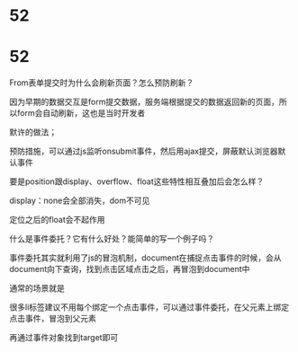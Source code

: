 # 52

# 52

From表单提交时为什么会刷新页面？怎么预防刷新？

因为早期的数据交互是form提交数据，服务端根据提交的数据返回新的页面，所以form会自动刷新，这也是当时开发者

默许的做法；

预防措施，可以通过js监听onsubmit事件，然后用ajax提交，屏蔽默认浏览器默认事件

要是position跟display、overflow、float这些特性相互叠加后会怎么样？

display：none会全部消失，dom不可见

定位之后的float会不起作用

什么是事件委托？它有什么好处？能简单的写一个例子吗？

事件委托其实就利用了js的冒泡机制，document在捕捉点击事件的时候，会从document向下查询，找到点击区域点击之后，再冒泡到document中

通常的场景就是

很多li标签建议不用每个绑定一个点击事件，可以通过事件委托，在父元素上绑定点击事件，冒泡到父元素

再通过事件对象找到target即可